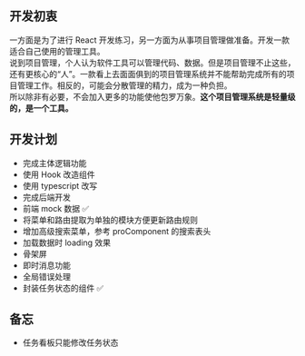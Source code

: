 ## 开发初衷

一方面是为了进行 React 开发练习，另一方面为从事项目管理做准备。开发一款适合自己使用的管理工具。  
说到项目管理，个人认为软件工具可以管理代码、数据。但是项目管理不止这些，还有更核心的“人”。一款看上去面面俱到的项目管理系统并不能帮助完成所有的项目管理工作。相反的，可能会分散管理的精力，成为一种负担。  
所以除非有必要，不会加入更多的功能使他包罗万象。**这个项目管理系统是轻量级的，是一个工具。**

## 开发计划

- 完成主体逻辑功能
- 使用 Hook 改造组件
- 使用 typescript 改写
- 完成后端开发
- 前端 mock 数据 ✅
- 将菜单和路由提取为单独的模块方便更新路由规则
- 增加高级搜索菜单，参考 proComponent 的搜索表头
- 加载数据时 loading 效果
- 骨架屏
- 即时消息功能
- 全局错误处理
- 封装任务状态的组件 ✅

## 备忘

- 任务看板只能修改任务状态
